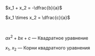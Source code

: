 $x_1 + x_2 = -\dfrac{b}{a}$

$x_1 \times x_2 = \dfrac{c}{a}$

<Br>

$ax^2 + bx +c$ — Квадратное уравнение

$x_1$, $x_2$ — Корни квадратного уравнения